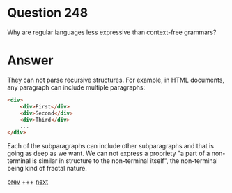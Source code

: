 
# Question 248



 Why are regular languages less expressive than context-free grammars?


# Answer



They can not parse recursive structures. For example, in HTML documents, any
paragraph can include multiple paragraphs:

```html
<div>
    <div>First</div>
    <div>Second</div>
    <div>Third</div>
    ...
</div>
```

Each of the subparagraphs can include other subparagraphs and that is going
as deep as we want. We can not express a propriety "a part of a non-terminal
is similar in structure to the non-terminal itself", the non-terminal being
kind of fractal nature.


[prev](247.md) +++ [next](249.md)
